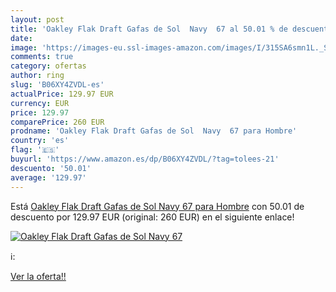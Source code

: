 ```yaml
---
layout: post
title: 'Oakley Flak Draft Gafas de Sol  Navy  67 al 50.01 % de descuento'
date: 
image: 'https://images-eu.ssl-images-amazon.com/images/I/315SA6smn1L._SL200_.jpg'
comments: true
category: ofertas
author: ring
slug: 'B06XY4ZVDL-es'
actualPrice: 129.97 EUR
currency: EUR
price: 129.97
comparePrice: 260 EUR
prodname: 'Oakley Flak Draft Gafas de Sol  Navy  67 para Hombre'
country: 'es'
flag: '🇪🇸'
buyurl: 'https://www.amazon.es/dp/B06XY4ZVDL/?tag=tolees-21'
descuento: '50.01'
average: '129.97'
---
```


Está [Oakley Flak Draft Gafas de Sol  Navy  67 para Hombre](https://www.amazon.es/dp/B06XY4ZVDL/?tag=tolees-21) con 50.01 de descuento por 129.97 EUR (original: 260 EUR) en el siguiente enlace!

[![Oakley Flak Draft Gafas de Sol  Navy  67](https://images-eu.ssl-images-amazon.com/images/I/315SA6smn1L._SL200_.jpg)](https://www.amazon.es/dp/B06XY4ZVDL/?tag=tolees-21)

ℹ️:


[Ver la oferta!!](https://www.amazon.es/dp/B06XY4ZVDL/?tag=tolees-21)
